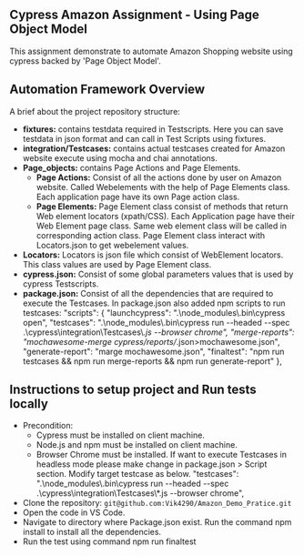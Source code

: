 ## **Cypress Amazon Assignment - Using Page Object Model**

This assignment demonstrate to automate Amazon Shopping website using cypress backed by 'Page Object Model'.  

## Automation Framework Overview

A brief about the project repository structure:
  - **fixtures:** contains testdata required in Testscripts. Here you can save testdata in json format and can call in Test Scripts using fixtures.
  - **integration/Testcases:** contains actual testcases created for Amazon website execute using mocha and chai annotations. 
  - **Page_objects:** contains Page Actions and Page Elements.
     - **Page Actions:** Consist of all the actions done by user on Amazon website. Called Webelements with the help of Page Elements class. Each application page have its 
                         own Page action class. 
     - **Page Elements:** Page Element class consist of methods that return Web element locators (xpath/CSS). Each Application page have their Web Element page class. Same web 
                          element class will be called in corresponding action class. Page Element class interact with Locators.json to get webelement values.
  - **Locators:** Locators is json file which consist of WebElement locators. This class values are used by Page Element class. 
  - **cypress.json:** Consist of some global parameters values that is used by cypress Testscripts.
  - **package.json:** Consist of all the dependencies that are required to execute the Testcases. In package.json also added npm scripts to run testcases:
                      "scripts": {
                      "launchcypress": ".\\node_modules\\.bin\\cypress open",
                      "testcases": ".\\node_modules\\.bin\\cypress run --headed --spec .\\cypress\\integration\\Testcases\\*.js --browser chrome",
                      "merge-reports": "mochawesome-merge cypress/reports/*.json>mochawesome.json",
                      "generate-report": "marge mochawesome.json",
                      "finaltest": "npm run testcases && npm run merge-reports && npm run generate-report"
                       },

## Instructions to setup project and Run tests locally

  - Precondition:
      - Cypress must be installed on client machine.
      - Node.js and npm must be installed on client machine.
      - Browser Chrome must be installed. If want to execute Testcases in headless mode please make change in package.json > Script section. Modify target testcase as below.
        "testcases": ".\\node_modules\\.bin\\cypress run --headed --spec .\\cypress\\integration\\Testcases\\*.js --browser chrome",
- Clone the repository: `git@github.com:Vik4290/Amazon_Demo_Pratice.git`
- Open the code in VS Code.
- Navigate to directory where Package.json exist. Run the command npm install to install all the dependencies. 
- Run the test using command npm run finaltest
